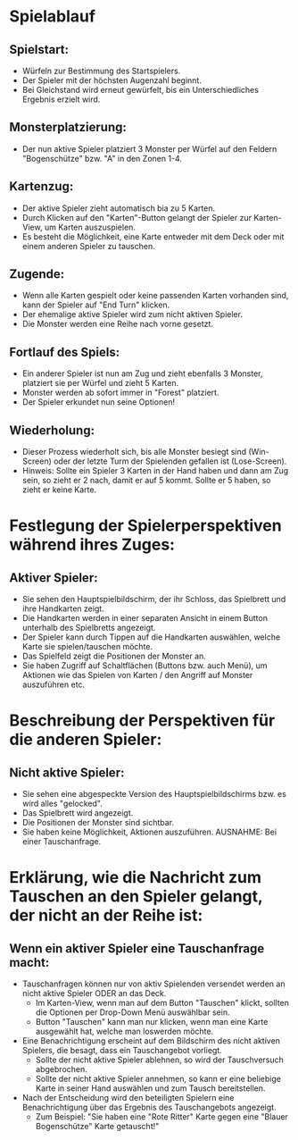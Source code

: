 # Spielablauf

## Spielstart:
* Würfeln zur Bestimmung des Startspielers.
* Der Spieler mit der höchsten Augenzahl beginnt.
* Bei Gleichstand wird erneut gewürfelt, bis ein Unterschiedliches Ergebnis erzielt wird.

## Monsterplatzierung:
* Der nun aktive Spieler platziert 3 Monster per Würfel auf den Feldern "Bogenschütze" bzw. "A" in den Zonen 1-4.

## Kartenzug:
* Der aktive Spieler zieht automatisch bia zu 5 Karten.
* Durch Klicken auf den "Karten"-Button gelangt der Spieler zur Karten-View, um Karten auszuspielen.
* Es besteht die Möglichkeit, eine Karte entweder mit dem Deck oder mit einem anderen Spieler zu tauschen.

## Zugende:
* Wenn alle Karten gespielt oder keine passenden Karten vorhanden sind, kann der Spieler auf "End Turn" klicken.
* Der ehemalige aktive Spieler wird zum nicht aktiven Spieler.
* Die Monster werden eine Reihe nach vorne gesetzt.

## Fortlauf des Spiels:
* Ein anderer Spieler ist nun am Zug und zieht ebenfalls 3 Monster, platziert sie per Würfel und zieht 5 Karten.
* Monster werden ab sofort immer in "Forest" platziert.
* Der Spieler erkundet nun seine Optionen!

## Wiederholung:
* Dieser Prozess wiederholt sich, bis alle Monster besiegt sind (Win-Screen) oder der letzte Turm der Spielenden gefallen ist (Lose-Screen).
* Hinweis: Sollte ein Spieler 3 Karten in der Hand haben und dann am Zug sein, so zieht er 2 nach, damit er auf 5 kommt. Sollte er 5 haben, so zieht er keine Karte.

# Festlegung der Spielerperspektiven während ihres Zuges:

## Aktiver Spieler:
* Sie sehen den Hauptspielbildschirm, der ihr Schloss, das Spielbrett und ihre Handkarten zeigt.
* Die Handkarten werden in einer separaten Ansicht in einem Button unterhalb  des Spielbretts angezeigt.
* Der Spieler kann durch Tippen auf die Handkarten auswählen, welche Karte sie spielen/tauschen möchte.
* Das Spielfeld zeigt die Positionen der Monster an.
* Sie haben Zugriff auf Schaltflächen (Buttons bzw. auch Menü), um Aktionen wie das Spielen von Karten / den Angriff auf Monster auszuführen etc.

# Beschreibung der Perspektiven für die anderen Spieler:

## Nicht aktive Spieler:
* Sie sehen eine abgespeckte Version des Hauptspielbildschirms bzw. es wird alles "gelocked".
* Das Spielbrett wird angezeigt.
* Die Positionen der Monster sind sichtbar.
* Sie haben keine Möglichkeit, Aktionen auszuführen. AUSNAHME: Bei einer Tauschanfrage.

# Erklärung, wie die Nachricht zum Tauschen an den Spieler gelangt, der nicht an der Reihe ist:
        
## Wenn ein aktiver Spieler eine Tauschanfrage macht:
* Tauschanfragen können nur von aktiv Spielenden versendet werden an nicht aktive Spieler ODER an das Deck.
  * Im Karten-View, wenn man auf dem Button "Tauschen" klickt, sollten die Optionen per Drop-Down Menü auswählbar sein.
  * Button "Tauschen" kann man nur klicken, wenn man eine Karte ausgewählt hat, welche man loswerden möchte.
* Eine Benachrichtigung erscheint auf dem Bildschirm des nicht aktiven Spielers, die besagt, dass ein Tauschangebot vorliegt.
  * Sollte der nicht aktive Spieler ablehnen, so wird der Tauschversuch abgebrochen.
  * Sollte der nicht aktive Spieler annehmen, so kann er eine beliebige Karte in seiner Hand auswählen und zum Tausch bereitstellen.
* Nach der Entscheidung wird den beteiligten Spielern eine Benachrichtigung über das Ergebnis des Tauschangebots angezeigt.
  * Zum Beispiel: "Sie haben eine "Rote Ritter" Karte gegen eine "Blauer Bogenschütze" Karte getauscht!"



